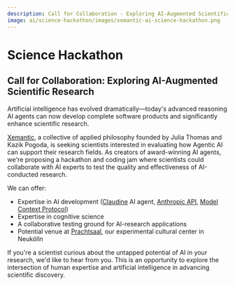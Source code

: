 ```yaml
---
description: Call for Collaboration - Exploring AI-Augmented Scientific Research
image: ai/science-hackathon/images/xemantic-ai-science-hackathon.png
---
```

# Science Hackathon

## Call for Collaboration: Exploring AI-Augmented Scientific Research

Artificial intelligence has evolved dramatically—today's advanced reasoning AI agents can now develop complete software products and significantly enhance scientific research.

[Xemantic](https://xemantic.com/), a collective of applied philosophy founded by Julia Thomas and Kazik Pogoda, is seeking scientists interested in evaluating how Agentic AI can support their research fields. As creators of award-winning AI agents, we're proposing a hackathon and coding jam where scientists could collaborate with AI experts to test the quality and effectiveness of AI-conducted research.

We can offer:

- Expertise in AI development ([Claudine](https://github.com/xemantic/claudine/) AI agent, [Anthropic API](https://www.anthropic.com/api), [Model Context Protocol](https://modelcontextprotocol.io/i))
- Expertise in cognitive science
- A collaborative testing ground for AI-research applications
- Potential venue at [Prachtsaal](https://prachtsaal.berlin/), our experimental cultural center in Neukölln

If you're a scientist curious about the untapped potential of AI in your research, we'd like to hear from you. This is an opportunity to explore the intersection of human expertise and artificial intelligence in advancing scientific discovery.
